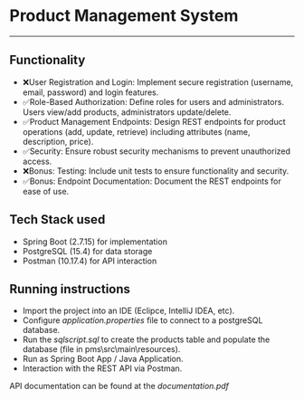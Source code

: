 # Product Management System

___

## Functionality

* ❌User Registration and Login: Implement secure registration (username, email, password) and login features.
* ✅Role-Based Authorization: Define roles for users and administrators. Users view/add products, administrators update/delete.
* ✅Product Management Endpoints: Design REST endpoints for product operations (add, update, retrieve) including attributes (name, description, price).
* ✅Security: Ensure robust security mechanisms to prevent unauthorized access.
* ❌Bonus: Testing: Include unit tests to ensure functionality and security.
* ✅Bonus: Endpoint Documentation: Document the REST endpoints for ease of use.

## Tech Stack used

* Spring Boot (2.7.15) for implementation 
* PostgreSQL (15.4) for data storage
* Postman (10.17.4) for API interaction

## Running instructions

* Import the project into an IDE (Eclipce, IntelliJ IDEA, etc).
* Configure *application.properties* file to connect to a postgreSQL database.
* Run the *sqlscript.sql* to create the products table and populate the database (file in pms\src\main\resources).
* Run as Spring Boot App / Java Application.
* Interaction with the REST API via Postman.

API documentation can be found at the *documentation.pdf*

